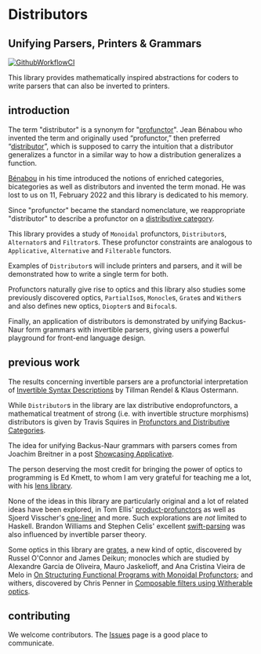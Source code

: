 # Distributors
## Unifying Parsers, Printers & Grammars

[![GithubWorkflowCI](https://github.com/morphismtech/squeal/actions/workflows/ci.yml/badge.svg)](https://github.com/morphismtech/squeal/actions/workflows/ci.yml)


This library provides mathematically inspired abstractions for coders to write parsers that can also be inverted to printers.

## introduction
The term "distributor" is a synonym for "[profunctor](https://ncatlab.org/nlab/show/profunctor)". Jean Bénabou who invented the term and originally used “profunctor,” then preferred “[distributor](http://www.entretemps.asso.fr/maths/Distributors.pdf)”, which is supposed to carry the intuition that a distributor generalizes a functor in a similar way to how a distribution generalizes a function.

[Bénabou](http://cahierstgdc.com/wp-content/uploads/2022/07/F.-BORCEUX-LXIII-3.pdf) in his time introduced the notions of enriched categories, bicategories as well as distributors and invented the term monad. He was lost to us on 11, February 2022 and this library is dedicated to his memory.

Since "profunctor" became the standard nomenclature, we reappropriate "distributor" to describe a profunctor on a [distributive category](https://ncatlab.org/nlab/show/distributive+category).

This library provides a study of `Monoidal` profunctors, `Distributor`s, `Alternator`s and `Filtrator`s. These profunctor constraints are analogous to `Applicative`, `Alternative` and `Filterable` functors.

Examples of `Distributor`s will include printers and parsers, and it will be demonstrated how to write a single term for both.

Profunctors naturally give rise to optics and this library also studies some previously discovered optics, `PartialIso`s, `Monocle`s, `Grate`s and `Wither`s and also defines new optics, `Diopter`s and `Bifocal`s.

Finally, an application of distributors is demonstrated by unifying Backus-Naur form grammars with invertible parsers, giving users a powerful playground for front-end language design.

## previous work

The results concerning invertible parsers are a profunctorial interpretation of [Invertible Syntax Descriptions](https://www.mathematik.uni-marburg.de/~rendel/rendel10invertible.pdf) by Tillman Rendel & Klaus Ostermann.

While `Distributor`s in the library are lax distributive endoprofunctors, a mathematical treatment of strong (i.e. with invertible structure morphisms) distributors is given by Travis Squires in [Profunctors and Distributive Categories](https://central.bac-lac.gc.ca/.item?id=MR31635).

The idea for unifying Backus-Naur grammars with parsers comes from Joachim Breitner in a post [Showcasing Applicative](https://www.joachim-breitner.de/blog/710-Showcasing_Applicative).

The person deserving the most credit for bringing the power of optics to programming is Ed Kmett, to whom I am very grateful for teaching me a lot, with his [lens library](https://github.com/ekmett/lens/).

None of the ideas in this library are particularly original and a lot of related ideas have been explored, in Tom Ellis' [product-profunctors](https://github.com/tomjaguarpaw/product-profunctors) as well as Sjoerd Visscher's [one-liner](https://github.com/sjoerdvisscher/one-liner) and more. Such explorations are _not_ limited to Haskell. Brandon Williams and Stephen Celis' excellent [swift-parsing](https://github.com/pointfreeco/swift-parsing) was also influenced by invertible parser theory.

Some optics in this library are [grates](https://r6research.livejournal.com/28050.html), a new kind of optic, discovered by Russel O'Connor and James Deikun; monocles which are studied by Alexandre Garcia de Oliveira, Mauro Jaskelioff, and Ana Cristina Vieira de Melo in [On Structuring Functional Programs with Monoidal Profunctors](https://arxiv.org/abs/2207.00852); and withers, discovered by Chris Penner in [Composable filters using Witherable optics](https://chrispenner.ca/posts/witherable-optics).

## contributing

We welcome contributors. The [Issues](https://github.com/morphismtech/squeal/issues) page is a good place to communicate.

